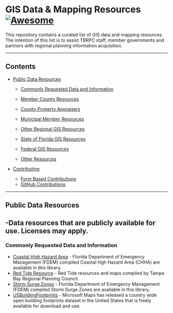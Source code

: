 # GIS Data & Mapping Resources [![Awesome](https://awesome.re/badge.svg)](https://github.com/sindresorhus/awesome) <!-- omit in toc -->

This repository contains a curated list of GIS data and mapping resources. The intention of this list is to assist TBRPC staff, member governments and partners with regional planning information acquisition.

---
<!--lint disable awesome-toc-->
## Contents
- [Public Data Resources](#public-data-resources)
  - [Commonly Requested Data and Information](#commonly-requested-data-and-information)

  - [Member County Resources](#member-county-resources)

  - [County Property Appraisers](#county-property-apprasiers)

  - [Municipal Member Resources](#municipal-member-resources)

  - [Other Regional GIS Resources](#other-regional-gis-resources)

  - [State of Florida GIS Resources](#state-of-florida-gis-resources)

  - [Federal GIS Resources](#federal-gis-resources)

  - [Other Resources](#other-resources)

- [Contributing](#contributing)
  - [Form Based Contributions](#form-based-contributions)
  - [GitHub Contributions](#github-contributions)
---

## Public Data Resources
-Data resources that are publicly available for use. Licenses may apply. 
---
### Commonly Requested Data and Information

- [Coastal High Hazard Area](https://maps.floridadisaster.org/data/) -  Florida Department of Emergency Management (FDEM) compiled Coastal Hgh Hazard Area (CHHA) are available in this library.
- [Red Tide Resource](https://www.tbrpc.org/environment/redtide/) -  Red Tide resources and maps compiled by Tampa Bay Regional Planning Council.
- [Storm Surge Zones](https://maps.floridadisaster.org/data/) -  Florida Department of Emergency Management (FDEM) compiled Storm Surge Zones are available in this library.
- [USBuildingFootprints](https://github.com/microsoft/USBuildingFootprints) -  Microsoft Maps has released a country wide open building footprints dataset in the United States that is freely available for download and use.
